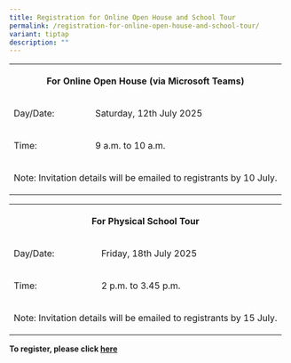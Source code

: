 ```yaml
---
title: Registration for Online Open House and School Tour
permalink: /registration-for-online-open-house-and-school-tour/
variant: tiptap
description: ""
---
```

<table style="minWidth: 75px">
<colgroup>
<col>
<col>
<col>
</colgroup>
<tbody>
<tr>
<th rowspan="1" colspan="3">
<p>For Online Open House (via Microsoft Teams)</p>
</th>
</tr>
<tr>
<td rowspan="1" colspan="1">
<p>Day/Date:</p>
</td>
<td rowspan="1" colspan="2">
<p>Saturday, 12th July 2025</p>
</td>
</tr>
<tr>
<td rowspan="1" colspan="1">
<p>Time:</p>
</td>
<td rowspan="1" colspan="2">
<p>9 a.m. to 10 a.m.</p>
</td>
</tr>
<tr>
<td rowspan="1" colspan="3">
<p>Note: Invitation details will be emailed to registrants by 10 July.</p>
</td>
</tr>
</tbody>
</table>
<table style="minWidth: 75px">
<colgroup>
<col>
<col>
<col>
</colgroup>
<tbody>
<tr>
<th rowspan="1" colspan="3">
<p>For Physical School Tour</p>
</th>
</tr>
<tr>
<td rowspan="1" colspan="1">
<p>Day/Date:</p>
</td>
<td rowspan="1" colspan="2">
<p>Friday, 18th July 2025</p>
</td>
</tr>
<tr>
<td rowspan="1" colspan="1">
<p>Time:</p>
</td>
<td rowspan="1" colspan="2">
<p>2 p.m. to 3.45 p.m.</p>
</td>
</tr>
<tr>
<td rowspan="1" colspan="3">
<p>Note: Invitation details will be emailed to registrants by 15 July.</p>
</td>
</tr>
</tbody>
</table>
<p></p>
<p><strong>To register, please click <a href="https://tinyurl.com/CVPSOpenHouse2025" rel="noopener nofollow" target="_blank">here</a></strong>
</p>
<p></p>